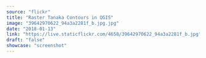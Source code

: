 ```yaml
---
source: "flickr"
title: "Raster Tanaka Contours in QGIS"
image: "39642970622_94a3a2281f_b.jpg.jpg"
date: "2018-01-13"
link: "https://live.staticflickr.com/4658/39642970622_94a3a2281f_b.jpg"
draft: "false"
showcase: "screenshot"
---
```


